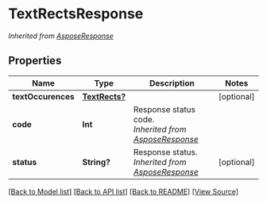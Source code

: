 # TextRectsResponse


*Inherited from [AsposeResponse](AsposeResponse.md)*
## Properties
Name | Type | Description | Notes
------------ | ------------- | ------------- | -------------
**textOccurences** | [**TextRects?**](TextRects.md) |  | [optional]
**code** | **Int** | Response status code.<br />*Inherited from [AsposeResponse](AsposeResponse.md)* | 
**status** | **String?** | Response status.<br />*Inherited from [AsposeResponse](AsposeResponse.md)* | [optional]

[[Back to Model list]](../README.md#documentation-for-models) [[Back to API list]](../README.md#documentation-for-api-endpoints) [[Back to README]](../README.md) [[View Source]](../src/models/TextRectsResponse.ts)

